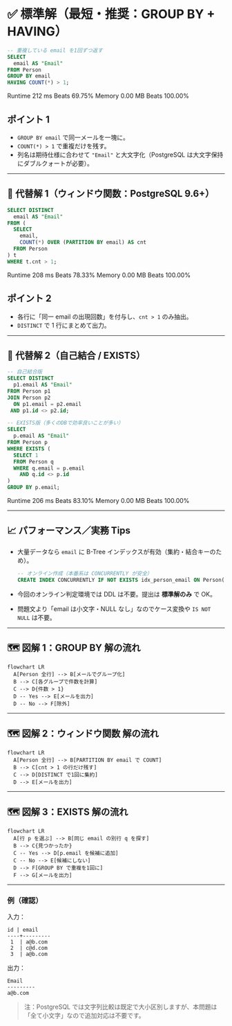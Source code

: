 # ✅ 標準解（最短・推奨：GROUP BY + HAVING）

```sql
-- 重複している email を1回ずつ返す
SELECT
  email AS "Email"
FROM Person
GROUP BY email
HAVING COUNT(*) > 1;
```

Runtime
212
ms
Beats
69.75%
Memory
0.00
MB
Beats
100.00%

## **ポイント 1**

- `GROUP BY email` で同一メールを一塊に。
- `COUNT(*) > 1` で重複だけを残す。
- 列名は期待仕様に合わせて `"Email"` と大文字化（PostgreSQL は大文字保持にダブルクォートが必要）。

---

## 🧠 代替解 1（ウィンドウ関数：PostgreSQL 9.6+）

```sql
SELECT DISTINCT
  email AS "Email"
FROM (
  SELECT
    email,
    COUNT(*) OVER (PARTITION BY email) AS cnt
  FROM Person
) t
WHERE t.cnt > 1;
```

Runtime
208
ms
Beats
78.33%
Memory
0.00
MB
Beats
100.00%

## **ポイント 2**

- 各行に「同一 email の出現回数」を付与し、`cnt > 1` のみ抽出。
- `DISTINCT` で 1 行にまとめて出力。

---

## 🧪 代替解 2（自己結合 / EXISTS）

```sql
-- 自己結合版
SELECT DISTINCT
  p1.email AS "Email"
FROM Person p1
JOIN Person p2
  ON p1.email = p2.email
 AND p1.id <> p2.id;

-- EXISTS版（多くのDBで効率良いことが多い）
SELECT
  p.email AS "Email"
FROM Person p
WHERE EXISTS (
  SELECT 1
  FROM Person q
  WHERE q.email = p.email
    AND q.id <> p.id
)
GROUP BY p.email;
```

Runtime
206
ms
Beats
83.10%
Memory
0.00
MB
Beats
100.00%

---

## 📈 パフォーマンス／実務 Tips

- 大量データなら `email` に B-Tree インデックスが有効（集約・結合キーのため）。

    ```sql
    -- オンライン作成（本番系は CONCURRENTLY が安全）
    CREATE INDEX CONCURRENTLY IF NOT EXISTS idx_person_email ON Person(email);
    ```

- 今回のオンライン判定環境では DDL は不要。提出は **標準解のみ** で OK。
- 問題文より「email は小文字・NULL なし」なのでケース変換や `IS NOT NULL` は不要。

---

## 🗺️ 図解 1：GROUP BY 解の流れ

```mermaid
flowchart LR
  A[Person 全行] --> B[メールでグループ化]
  B --> C[各グループで件数を計算]
  C --> D{件数 > 1}
  D -- Yes --> E[メールを出力]
  D -- No --> F[除外]
```

---

## 🗺️ 図解 2：ウィンドウ関数 解の流れ

```mermaid
flowchart LR
  A[Person 全行] --> B[PARTITION BY email で COUNT]
  B --> C[cnt > 1 の行だけ残す]
  C --> D[DISTINCT で1回に集約]
  D --> E[メールを出力]
```

---

## 🗺️ 図解 3：EXISTS 解の流れ

```mermaid
flowchart LR
  A[行 p を選ぶ] --> B[同じ email の別行 q を探す]
  B --> C{見つかったか}
  C -- Yes --> D[p.email を候補に追加]
  C -- No --> E[候補にしない]
  D --> F[GROUP BY で重複を1回に]
  F --> G[メールを出力]
```

---

### 例（確認）

入力：

```text
id | email
----+---------
 1  | a@b.com
 2  | c@d.com
 3  | a@b.com
```

出力：

```text
Email
---------
a@b.com
```

> 注：PostgreSQL では文字列比較は既定で大小区別しますが、本問題は「全て小文字」なので追加対応は不要です。
